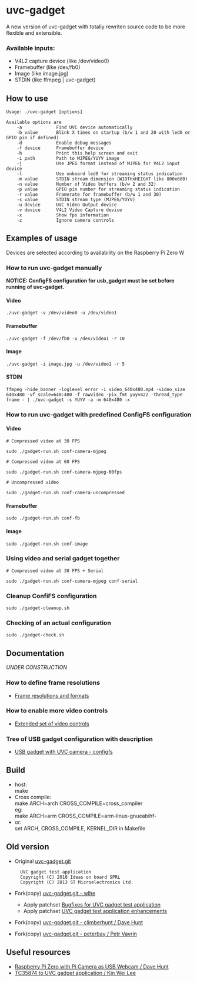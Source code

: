 # uvc-gadget

A new version of uvc-gadget with totally rewriten source code to be more flexible and extensible.

### Available inputs:
- V4L2 capture device (like /dev/video0)
- Framebuffer (like /dev/fb0)
- Image (like image.jpg)
- STDIN (like ffmpeg | uvc-gadget)

## How to use

    Usage: ./uvc-gadget [options]
    
    Available options are
        -a             Find UVC device automatically
        -b value       Blink X times on startup (b/w 1 and 20 with led0 or GPIO pin if defined)
        -d             Enable debug messages
        -f device      Framebuffer device
        -h             Print this help screen and exit
        -i path        Path to MJPEG/YUYV image
        -j             Use JPEG format instead of MJPEG for V4L2 input device
        -l             Use onboard led0 for streaming status indication
        -m value       STDIN stream dimension (WIDTHxHEIGHT like 800x600)
        -n value       Number of Video buffers (b/w 2 and 32)
        -p value       GPIO pin number for streaming status indication
        -r value       Framerate for framebuffer (b/w 1 and 30)
        -s value       STDIN stream type (MJPEG/YUYV)
        -u device      UVC Video Output device
        -v device      V4L2 Video Capture device
        -x             Show fps information
        -z             Ignore camera controls

## Examples of usage
Devices are selected according to availability on the Raspberry Pi Zero W

### How to run uvc-gadget manually
**NOTICE: ConfigFS configuration for usb_gadget must be set before running of uvc-gadget.**
#### Video
```
./uvc-gadget -v /dev/video0 -u /dev/video1
```

#### Framebuffer
```
./uvc-gadget -f /dev/fb0 -u /dev/video1 -r 10
```

#### Image
```
./uvc-gadget -i image.jpg -u /dev/video1 -r 5
```

#### STDIN
```
ffmpeg -hide_banner -loglevel error -i video_640x480.mp4 -video_size 640x480 -vf scale=640:480 -f rawvideo -pix_fmt yuyv422 -thread_type frame - | ./uvc-gadget -s YUYV -a -m 640x480 -x
```

### How to run uvc-gadget with predefined ConfigFS configuration

#### Video
```
# Compressed video at 30 FPS

sudo ./gadget-run.sh conf-camera-mjpeg

# Compressed video at 60 FPS

sudo ./gadget-run.sh conf-camera-mjpeg-60fps

# Uncompressed video

sudo ./gadget-run.sh conf-camera-uncompressed
```

#### Framebuffer
```
sudo ./gadget-run.sh conf-fb
```

#### Image
```
sudo ./gadget-run.sh conf-image
```

### Using video and serial gadget together
```
# Compressed video at 30 FPS + Serial

sudo ./gadget-run.sh conf-camera-mjpeg conf-serial
```

### Cleanup ConfiFS configuration
```
sudo ./gadget-cleanup.sh
```

### Checking of an actual configuration
```
sudo ./gadget-check.sh
```

## Documentation
*UNDER CONSTRUCTION*

### How to define frame resolutions
- [Frame resolutions and formats](doc/frame-resolution.md)

### How to enable more video controls
- [Extended set of video controls](doc/video-controls.md)

### Tree of USB gadget configuration with description
- [USB gadget with UVC camera - configfs](doc/configfs.md)

## Build  
- host:  
    make
- Cross compile:  
    make ARCH=arch CROSS_COMPILE=cross_compiler  
    eg:  
    make ARCH=arm CROSS_COMPILE=arm-linux-gnueabihf-  
- or:  
    set ARCH, CROSS_COMPILE, KERNEL_DIR in Makefile

## Old version
- Original [uvc-gadget.git](http://git.ideasonboard.org/uvc-gadget.git)

        UVC gadget test application
        Copyright (C) 2010 Ideas on board SPRL
        Copyright (C) 2013 ST Microelectronics Ltd.

- Fork(copy) [uvc-gadget.git - wlhe](https://github.com/wlhe/uvc-gadget)
    - Apply patchset [Bugfixes for UVC gadget test application](https://www.spinics.net/lists/linux-usb/msg99220.html)
    - Apply patchset [UVC gadget test application enhancements](https://www.spinics.net/lists/linux-usb/msg84376.html)

- Fork(copy) [uvc-gadget.git - climberhunt / Dave Hunt](https://github.com/climberhunt/uvc-gadget)

- Fork(copy) [uvc-gadget.git - peterbay / Petr Vavrin](https://github.com/peterbay/uvc-gadget)

## Useful resources
- [Raspberry Pi Zero with Pi Camera as USB Webcam / Dave Hunt](http://www.davidhunt.ie/raspberry-pi-zero-with-pi-camera-as-usb-webcam/)
- [TC35874 to UVC gadget application / Kin Wei Lee](https://github.com/kinweilee/v4l2-mmal-uvc)

